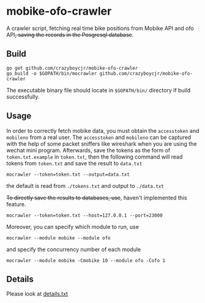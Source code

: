 # mobike-ofo-crawler

A crawler script, fetching real time bike positions from Mobike API and ofo API~~, saving the records in the Posgresql database~~.

## Build
```
go get github.com/crazyboycjr/mobike-ofo-crawler
go build -o $GOPATH/bin/mocrawler github.com/crazyboycjr/mobike-ofo-crawler
```
The executable binary file should locate in `$GOPATH/bin/` directory if build successfully.

## Usage

In order to correctly fetch mobike data, you must obtain the `accesstoken` and `mobileno` from a real user. The `accesstoken` and `mobileno` can be captured with the help of some packet sniffers like wireshark when you are using the wechat mini program.
Afterwards, save the tokens as the form of `token.txt.example` in `token.txt`, then the following command will read tokens from `token.txt` and save the result to `data.txt`
```
mocrawler --token=token.txt --output=data.txt
```
the default is read from `./tokens.txt` and output to `./data.txt`

~~To directly save the results to databases, use~~, haven't implemented this feature.
```
mocrawler --token=token.txt --host=127.0.0.1 --port=23000
```

Moreover, you can specify which module to run, use
```
mocrawler --module mobike --module ofo
```
and specify the concurrency number of each module
```
mocrawler --module mobike -Cmobike 10 --module ofo -Cofo 1
```

## Details

Please look at [details.txt](https://github.com/crazyboycjr/mobike-ofo-crawler/blob/master/details.txt)
